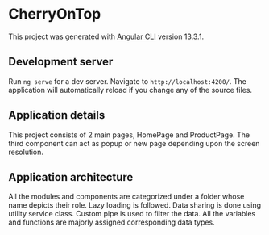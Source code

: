 # CherryOnTop

This project was generated with [Angular CLI](https://github.com/angular/angular-cli) version 13.3.1.

## Development server

Run `ng serve` for a dev server. Navigate to `http://localhost:4200/`. The application will automatically reload if you change any of the source files.

## Application details

This project consists of 2 main pages, HomePage and ProductPage.
The third component can act as popup or new page depending upon the screen resolution.

## Application architecture

All the modules and components are categorized under a folder whose name depicts their role.
Lazy loading is followed. Data sharing is done using utility service class. Custom pipe is used to filter the data. All the variables and functions are majorly assigned corresponding data types.
